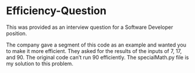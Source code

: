 # Efficiency-Question
This was provided as an interview question for a Software Developer position.

The company gave a segment of this code as an example and wanted you to make it more efficient. They asked for the results of the inputs of 7, 17, and 90.  The original code can’t run 90 efficiently.  The specialMath.py file is my solution to this problem.  
